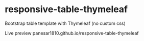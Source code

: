 # responsive-table-thymeleaf
Bootstrap table template with Thymeleaf (no custom css)

Live preview panesar1810.github.io/responsive-table-thymeleaf
